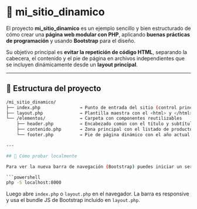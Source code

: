 # 🧱 mi_sitio_dinamico

El proyecto **mi_sitio_dinamico** es un ejemplo sencillo y bien estructurado de cómo crear una **página web modular con PHP**, aplicando **buenas prácticas de programación** y usando **Bootstrap** para el diseño.

Su objetivo principal es **evitar la repetición de código HTML**, separando la cabecera, el contenido y el pie de página en archivos independientes que se incluyen dinámicamente desde un **layout principal**.

---

## 📁 Estructura del proyecto

```bash
/mi_sitio_dinamico/
├── index.php               → Punto de entrada del sitio (control principal)
├── layout.php              → Plantilla maestra con el <html> y </html>
└── /elementos/             → Carpeta con componentes reutilizables
    ├── header.php          → Encabezado común con el título y subtítulo
    ├── contenido.php       → Zona principal con el listado de productos
    └── footer.php          → Pie de página dinámico con el año actual

---

## 🔧 Cómo probar localmente

Para ver la nueva barra de navegación (Bootstrap) puedes iniciar un servidor PHP embebido desde la carpeta del proyecto y abrir http://localhost:8000 en tu navegador:

```powershell
php -S localhost:8000
```

Luego abre `index.php` o `layout.php` en el navegador. La barra es responsive y usa el bundle JS de Bootstrap incluido en `layout.php`.
